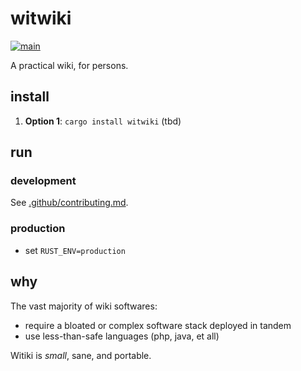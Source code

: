 # witwiki

[![main](https://github.com/cdaringe/witwiki/actions/workflows/main.yml/badge.svg?branch=main)](https://github.com/cdaringe/witwiki/actions/workflows/main.yml)

A practical wiki, for persons.

## install

1. **Option 1**: `cargo install witwiki` (tbd)

## run

### development

See [.github/contributing.md](.github/contributing.md).

### production

- set `RUST_ENV=production`

## why

The vast majority of wiki softwares:

- require a bloated or complex software stack deployed in tandem
- use less-than-safe languages (php, java, et all)

Witiki is _small_, sane, and portable.
